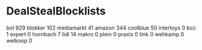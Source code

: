# DealStealBlocklists

bol		929
blokker		102
mediamarkt		41
amazon		344
coolblue		50
intertoys		0
bcc		1
expert		0
hornbach		7
lidl		14
makro		0
plein		0
praxis		0
tink		0
wehkamp		0
welkoop		0
